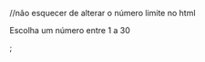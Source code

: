 //não esquecer de alterar o número limite no html <p class="texto__paragrafo">Escolha um número entre 1 a 30</p>;
